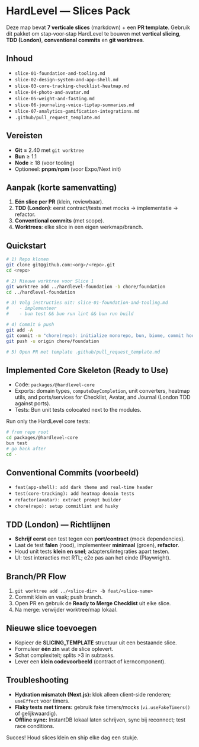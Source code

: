 # HardLevel — Slices Pack

Deze map bevat **7 verticale slices** (markdown) + een **PR template**. Gebruik dit pakket om stap‑voor‑stap HardLevel te bouwen met **vertical slicing**, **TDD (London)**, **conventional commits** en **git worktrees**.

## Inhoud

- `slice-01-foundation-and-tooling.md`
- `slice-02-design-system-and-app-shell.md`
- `slice-03-core-tracking-checklist-heatmap.md`
- `slice-04-photo-and-avatar.md`
- `slice-05-weight-and-fasting.md`
- `slice-06-journaling-voice-tiptap-summaries.md`
- `slice-07-analytics-gamification-integrations.md`
- `.github/pull_request_template.md`

## Vereisten

- **Git** ≥ 2.40 met `git worktree`
- **Bun** ≥ 1.1
- **Node** ≥ 18 (voor tooling)
- Optioneel: **pnpm**/**npm** (voor Expo/Next init)

## Aanpak (korte samenvatting)

1. **Eén slice per PR** (klein, reviewbaar).
2. **TDD (London)**: eerst contract/tests met mocks → implementatie → refactor.
3. **Conventional commits** (met scope).
4. **Worktrees**: elke slice in een eigen werkmap/branch.

## Quickstart

```bash
# 1) Repo klonen
git clone git@github.com:<org>/<repo>.git
cd <repo>

# 2) Nieuwe worktree voor Slice 1
git worktree add ../hardlevel-foundation -b chore/foundation
cd ../hardlevel-foundation

# 3) Volg instructies uit: slice-01-foundation-and-tooling.md
#    - implementeer
#    - bun test && bun run lint && bun run build

# 4) Commit & push
git add -A
git commit -m "chore(repo): initialize monorepo, bun, biome, commit hooks"
git push -u origin chore/foundation

# 5) Open PR met template .github/pull_request_template.md
```

## Implemented Core Skeleton (Ready to Use)

- Code: `packages/@hardlevel-core`
- Exports: domain types, `computeDayCompletion`, unit converters, heatmap utils, and ports/services for Checklist, Avatar, and Journal (London TDD against ports).
- Tests: Bun unit tests colocated next to the modules.

Run only the HardLevel core tests:

```bash
# from repo root
cd packages/@hardlevel-core
bun test
# go back after
cd -
```

## Conventional Commits (voorbeeld)

- `feat(app-shell): add dark theme and real-time header`
- `test(core-tracking): add heatmap domain tests`
- `refactor(avatar): extract prompt builder`
- `chore(repo): setup commitlint and husky`

## TDD (London) — Richtlijnen

- **Schrijf eerst** een test tegen een **port/contract** (mock dependencies).
- Laat de test **falen** (rood), implementeer **minimaal** (groen), **refactor**.
- Houd unit tests **klein en snel**; adapters/integraties apart testen.
- UI: test interacties met RTL; e2e pas aan het einde (Playwright).

## Branch/PR Flow

1. `git worktree add ../<slice-dir> -b feat/<slice-name>`
2. Commit klein en vaak; push branch.
3. Open PR en gebruik de **Ready to Merge Checklist** uit elke slice.
4. Na merge: verwijder worktree/map lokaal.

## Nieuwe slice toevoegen

- Kopieer de **SLICING_TEMPLATE** structuur uit een bestaande slice.
- Formuleer **één zin** wat de slice oplevert.
- Schat complexiteit; splits >3 in subtasks.
- Lever een **klein codevoorbeeld** (contract of kerncomponent).

## Troubleshooting

- **Hydration mismatch (Next.js):** klok alleen client-side renderen; `useEffect` voor timers.
- **Flaky tests met timers:** gebruik fake timers/mocks (`vi.useFakeTimers()` of gelijkwaardig).
- **Offline sync:** InstantDB lokaal laten schrijven, sync bij reconnect; test race conditions.

Succes! Houd slices klein en ship elke dag een stukje.
